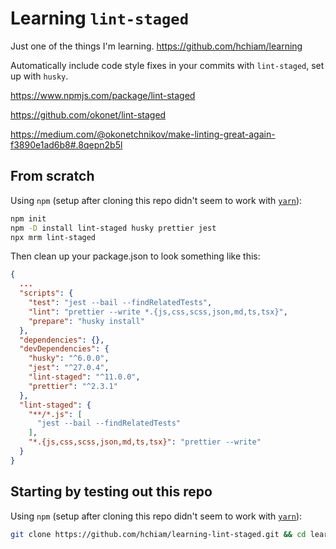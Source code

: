 # Learning `lint-staged`

Just one of the things I'm learning. <https://github.com/hchiam/learning>

Automatically include code style fixes in your commits with `lint-staged`, set up with `husky`.

<https://www.npmjs.com/package/lint-staged>

<https://github.com/okonet/lint-staged>

<https://medium.com/@okonetchnikov/make-linting-great-again-f3890e1ad6b8#.8qepn2b5l>

## From scratch

Using `npm` (setup after cloning this repo didn't seem to work with [`yarn`](https://github.com/hchiam/learning-yarn)):

```bash
npm init
npm -D install lint-staged husky prettier jest
npx mrm lint-staged
```

Then clean up your package.json to look something like this:

```json
{
  ...
  "scripts": {
    "test": "jest --bail --findRelatedTests",
    "lint": "prettier --write *.{js,css,scss,json,md,ts,tsx}",
    "prepare": "husky install"
  },
  "dependencies": {},
  "devDependencies": {
    "husky": "^6.0.0",
    "jest": "^27.0.4",
    "lint-staged": "^11.0.0",
    "prettier": "^2.3.1"
  },
  "lint-staged": {
    "**/*.js": [
      "jest --bail --findRelatedTests"
    ],
    "*.{js,css,scss,json,md,ts,tsx}": "prettier --write"
  }
}
```

## Starting by testing out this repo

Using `npm` (setup after cloning this repo didn't seem to work with [`yarn`](https://github.com/hchiam/learning-yarn)):

```bash
git clone https://github.com/hchiam/learning-lint-staged.git && cd learning-lint-staged && npm install; # and then make changes and try to commit
```
